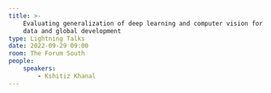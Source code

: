 ```yaml
---
title: >-
    Evaluating generalization of deep learning and computer vision for satellite
    data and global development
type: Lightning Talks
date: 2022-09-29 09:00
room: The Forum South
people:
    speakers:
        - Kshitiz Khanal
---
```

